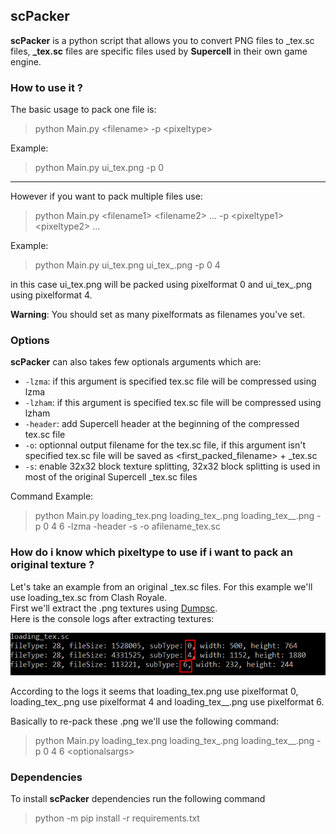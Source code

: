 ## scPacker
**scPacker** is a python script that allows you to convert
PNG files to _tex.sc files, **\_tex.sc** files are specific files used by **Supercell** in their own game engine.

### How to use it ?
The basic usage to pack one file is:  

> python Main.py <filename\> -p <pixeltype\>

Example:  

> python Main.py ui_tex.png -p 0

----------

However if you want to pack multiple files use:  

> python Main.py <filename1\> <filename2\> ... -p <pixeltype1\> <pixeltype2\> ...

Example:  

> python Main.py ui\_tex.png ui\_tex\_.png -p 0 4

in this case ui\_tex.png will be packed using pixelformat 0 and ui\_tex\_.png using pixelformat 4.

**Warning**: You should set as many pixelformats as filenames you've set.

### Options
**scPacker** can also takes few optionals arguments which are:  

* `-lzma`: if this argument is specified tex.sc file will be compressed using lzma
* `-lzham`: if this argument is specified tex.sc file will be compressed using lzham
* `-header`: add Supercell header at the beginning of the compressed tex.sc file
* `-o`: optionnal output filename for the tex.sc file, if this argument isn't specified tex.sc file will be saved as <first\_packed\_filename\> + _tex.sc 
* `-s`: enable 32x32 block texture splitting, 32x32 block splitting is used in most of the original Supercell _tex.sc files

Command Example:
> python Main.py loading\_tex.png loading\_tex\_.png loading\_tex\_\_.png -p 0 4 6 -lzma -header -s -o afilename\_tex.sc

### How do i know which pixeltype to use if i want to pack an original texture ?
Let's take an example from an original \_tex.sc files. For this example we'll use loading\_tex.sc from Clash Royale.  
First we'll extract the .png textures using [Dumpsc](https://github.com/Galaxy1036/Dumpsc).  
Here is the console logs after extracting textures:  

![Image](/dumpsc_example.PNG)

According to the logs it seems that loading\_tex.png use pixelformat 0, loading\_tex\_.png use pixelformat 4 and loading\_tex\_\_.png use pixelformat 6.

Basically to re-pack these .png we'll use the following command:
> python Main.py loading_tex.png loading\_tex\_.png loading\_tex\_\_.png -p 0 4 6 <optionalsargs\>

### Dependencies
To install **scPacker** dependencies run the following command 
 
> python -m pip install -r requirements.txt
